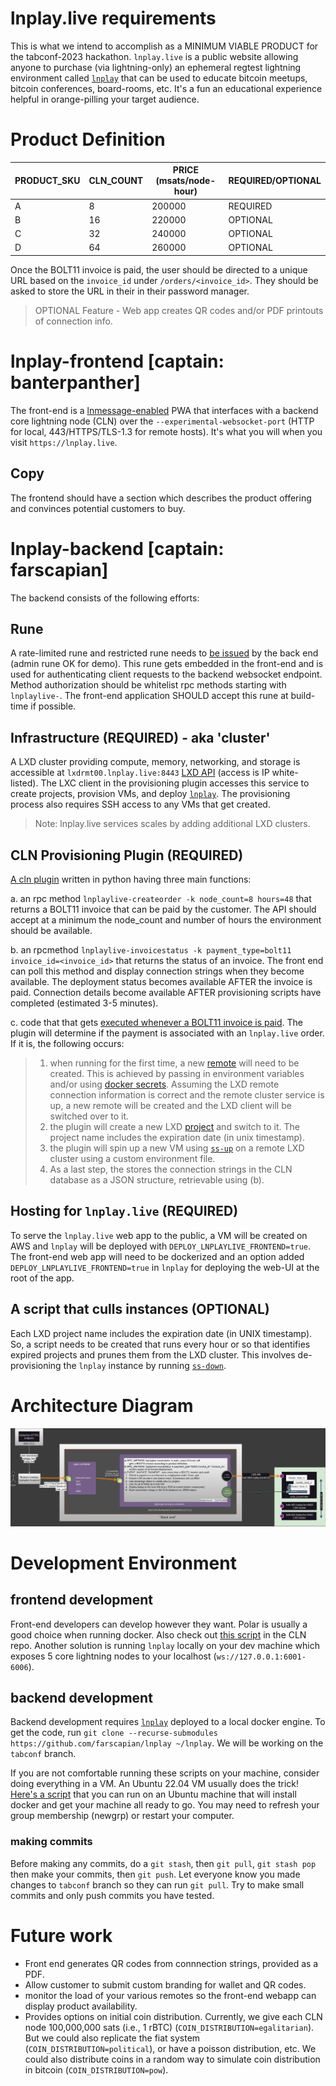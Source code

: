 # lnplay.live requirements

This is what we intend to accomplish as a MINIMUM VIABLE PRODUCT for the tabconf-2023 hackathon. `lnplay.live` is a public website allowing anyone to purchase (via lightning-only) an ephemeral regtest lightning environment called [`lnplay`](https://github.com/farscapian/lnplay) that can be used to educate bitcoin meetups, bitcoin conferences, board-rooms, etc. It's a fun an educational experience helpful in orange-pilling your target audience.

# Product Definition

|PRODUCT_SKU|CLN_COUNT|PRICE (msats/node-hour)|REQUIRED/OPTIONAL|
|---|---|---|---|
|A|8|200000|REQUIRED|
|B|16|220000|OPTIONAL|
|C|32|240000|OPTIONAL|
|D|64|260000|OPTIONAL|

Once the BOLT11 invoice is paid, the user should be directed to a unique URL based on the `invoice_id` under `/orders/<invoice_id>`. They should be asked to store the URL in their in their password manager.

> OPTIONAL Feature - Web app creates QR codes and/or PDF printouts of connection info.

# lnplay-frontend [captain: banterpanther]

The front-end is a [lnmessage-enabled](https://github.com/aaronbarnardsound/lnmessage) PWA that interfaces with a backend core lightning node (CLN) over the `--experimental-websocket-port` (HTTP for local, 443/HTTPS/TLS-1.3 for remote hosts). It's what you will when you visit `https://lnplay.live`.

## Copy

The frontend should have a section which describes the product offering and convinces potential customers to buy.

# lnplay-backend [captain: farscapian]

The backend consists of the following efforts:

## Rune

A rate-limited rune and restricted rune needs to [be issued](https://github.com/farscapian/lnplay/blob/tabconf/get_rune.sh) by the back end (admin rune OK for demo). This rune gets embedded in the front-end and is used for authenticating client requests to the backend websocket endpoint. Method authorization should be whitelist rpc methods starting with `lnplaylive-`. The front-end application SHOULD accept this rune at build-time if possible.

## Infrastructure (REQUIRED) - aka 'cluster'

A LXD cluster providing compute, memory, networking, and storage is accessible at `lxdrmt00.lnplay.live:8443` [LXD API](https://documentation.ubuntu.com/lxd/en/latest/search/?q=API&check_keywords=yes&area=default) (access is IP white-listed). The LXC client in the provisioning plugin accesses this service to create projects, provision VMs, and deploy [`lnplay`](https://github.com/farscapian/lnplay/tree/tabconf). The provisioning process also requires SSH access to any VMs that get created.

> Note: lnplay.live services scales by adding additional LXD clusters.
## CLN Provisioning Plugin (REQUIRED)

[A cln plugin](https://github.com/farscapian/lnplay.live-plugin) written in python having three main functions:  
  
  a. an rpc method `lnplaylive-createorder -k node_count=8 hours=48` that returns a BOLT11 invoice that can be paid by the customer. The API should accept at a minimum the node_count and number of hours the environment should be available.

  b. an rpcmethod `lnplaylive-invoicestatus -k payment_type=bolt11 invoice_id=<invoice_id>` that returns the status of an invoice. The front end can poll this method and display connection strings when they become available. The deployment status becomes available AFTER the invoice is paid. Connection details become available AFTER provisioning scripts have completed (estimated 3-5 minutes).

  c. code that that gets [executed whenever a BOLT11 invoice is paid](https://docs.corelightning.org/docs/event-notifications#invoice_payment). The plugin will determine if the payment is associated with an `lnplay.live` order. If it is, the following occurs:

  > 1. when running for the first time, a new [remote](https://documentation.ubuntu.com/lxd/en/latest/reference/manpages/lxc/remote/#synopsis) will need to be created. This is achieved by passing in environment variables and/or using [docker secrets](https://docs.docker.com/compose/compose-file/compose-file-v3/#configs). Assuming the LXD remote connection information is correct and the remote cluster service is up, a new remote will be created and the LXD client will be switched over to it.
  > 2. the plugin will create a new LXD [project](https://documentation.ubuntu.com/lxd/en/latest/projects/) and switch to it. The project name includes the expiration date (in unix timestamp).
  > 3. the plugin will spin up a new VM using [`ss-up`](https://www.sovereign-stack.org/ss-up/) on a remote LXD cluster using a custom environment file.
  > 4. As a last step, the stores the connection strings in the CLN database as a JSON structure, retrievable using (b).

## Hosting for `lnplay.live` (REQUIRED)

To serve the `lnplay.live` web app to the public, a VM will be created on AWS and `lnplay` will be deployed with `DEPLOY_LNPLAYLIVE_FRONTEND=true`. The front-end web app will need to be dockerized and an option added `DEPLOY_LNPLAYLIVE_FRONTEND=true` in `lnplay` for deploying the web-UI at the root of the app.

## A script that culls instances (OPTIONAL)

Each LXD project name includes the expiration date (in UNIX timestamp). So, a script needs to be created that runs every hour or so that identifies expired projects and prunes them from the LXD cluster. This involves de-provisioning the `lnplay` instance by running [`ss-down`](https://www.sovereign-stack.org/ss-down/).

# Architecture Diagram

![lnplay.live tabconf architecture](./lnplay-live_architecture.png)

# Development Environment

## frontend development

Front-end developers can develop however they want. Polar is usually a good choice when running docker. Also check out [this script](https://github.com/ElementsProject/lightning/blob/master/contrib/startup_regtest.sh) in the CLN repo. Another solution is running `lnplay` locally on your dev machine which exposes 5 core lightning nodes to your localhost (`ws://127.0.0.1:6001-6006`).

## backend development

Backend development requires [`lnplay`](https://github.com/farscapian/lnplay) deployed to a local docker engine. To get the code, run `git clone --recurse-submodules https://github.com/farscapian/lnplay ~/lnplay`. We will be working on the `tabconf` branch. 

If you are not comfortable running these scripts on your machine, consider doing everything in a VM. An Ubuntu 22.04 VM usually does the trick! [Here's a script](https://github.com/farscapian/lnplay/blob/tabconf/install.sh) that you can run on an Ubuntu machine that will install docker and get your machine all ready to go. You may need to refresh your group membership (newgrp) or restart your computer.

### making commits

Before making any commits, do a `git stash`, then `git pull`, `git stash pop` then make your commits, then `git push`. Let everyone know you made changes to `tabconf` branch so they can run `git pull`. Try to make small commits and only push commits you have tested.

# Future work

* Front end generates QR codes from connnection strings, provided as a PDF.
* Allow customer to submit custom branding for wallet and QR codes.
* monitor the load of your various remotes so the front-end webapp can display product availability.
* Provides options on initial coin distribution. Currently, we give each CLN node 100,000,000 sats (i.e., 1 rBTC) (`COIN_DISTRIBUTION=egalitarian`). But we could also replicate the fiat system (`COIN_DISTRIBUTION=political`), or have a poisson distribution, etc. We could also distribute coins in a random way to simulate coin distribution in bitcoin (`COIN_DISTRIBUTION=pow`).
